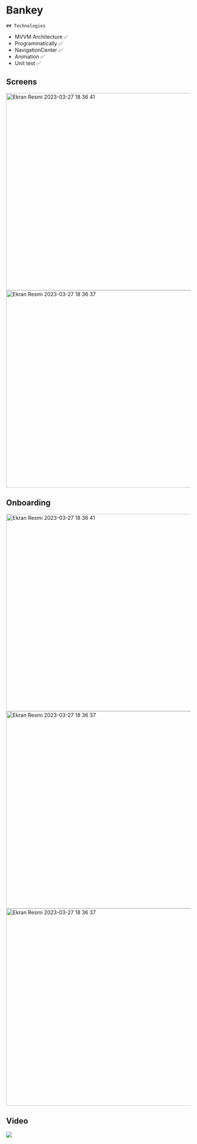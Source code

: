 # Bankey

    ## Technologies
+ MVVM Architecture ✅ 
+ Programmatically ✅
+ NavigationCenter ✅
+ Animation ✅
+ Unit test ✅


      
## Screens

<img height="538" alt="Ekran Resmi 2023-03-27 18 36 41" src="https://i.hizliresim.com/hmm7yec.png"><img height="538" alt="Ekran Resmi 2023-03-27 18 36 37" src="https://i.hizliresim.com/6jtkg4u.png">

## Onboarding
<img height="538" alt="Ekran Resmi 2023-03-27 18 36 41" src="https://i.hizliresim.com/p5akfdp.png"><img height="538" alt="Ekran Resmi 2023-03-27 18 36 37" src="https://i.hizliresim.com/27mbby9.png"> <img height="538" alt="Ekran Resmi 2023-03-27 18 36 37" src="https://i.hizliresim.com/r24vxdu.png">

## Video
![](https://media.giphy.com/media/v1.Y2lkPTc5MGI3NjExNTRjZDBjMzkxMzQ4MGRjZWMwZjAyMjZmNzZjYWFhNDE3YzRmZWZhOCZjdD1n/e88z1WqM29rb0MjMNA/giphy.gif)
